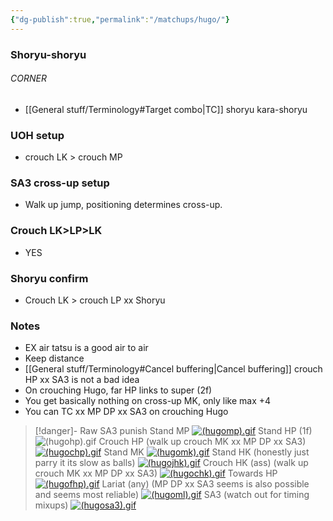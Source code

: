 ```yaml
---
{"dg-publish":true,"permalink":"/matchups/hugo/"}
---
```


### Shoryu-shoryu
###### CORNER
- [[General stuff/Terminology#Target combo\|TC]] shoryu kara-shoryu 
### UOH setup
- crouch LK > crouch MP
### SA3 cross-up setup
- Walk up jump, positioning determines cross-up.
### Crouch LK>LP>LK
- YES
### Shoryu confirm
- Crouch LK > crouch LP xx Shoryu 
### Notes
- EX air tatsu is a good air to air
- Keep distance
- [[General stuff/Terminology#Cancel buffering\|Cancel buffering]] crouch HP xx SA3 is not a bad idea
- On crouching Hugo, far HP links to super (2f)
- You get basically nothing on cross-up MK, only like max +4
- You can TC xx MP DP xx SA3 on crouching Hugo

> [!danger]- Raw SA3 punish
> Stand MP
> [![(hugomp).gif](https://wiki.supercombo.gg/images/0/0c/%28hugomp%29.gif)](https://wiki.supercombo.gg/w/File:(hugomp).gif)
> Stand HP (1f)
> ![(hugohp).gif](https://wiki.supercombo.gg/images/6/69/%28hugohp%29.gif)
> Crouch HP (walk up crouch MK xx MP DP xx SA3)
> [![(hugochp).gif](https://wiki.supercombo.gg/images/7/7d/%28hugochp%29.gif)](https://wiki.supercombo.gg/w/File:(hugochp).gif)
> Stand MK
> [![(hugomk).gif](https://wiki.supercombo.gg/images/7/7b/%28hugomk%29.gif)](https://wiki.supercombo.gg/w/File:(hugomk).gif)
> Stand HK (honestly just parry it its slow as balls)
> [![(hugojhk).gif](https://wiki.supercombo.gg/images/c/cf/%28hugojhk%29.gif)](https://wiki.supercombo.gg/w/File:(hugojhk).gif)
Crouch HK (ass) (walk up crouch MK xx MP DP xx SA3)
[![(hugochk).gif](https://wiki.supercombo.gg/images/0/07/%28hugochk%29.gif)](https://wiki.supercombo.gg/w/File:(hugochk).gif)
Towards HP
[![(hugofhp).gif](https://wiki.supercombo.gg/images/2/20/%28hugofhp%29.gif)](https://wiki.supercombo.gg/w/File:(hugofhp).gif)
Lariat (any) (MP DP xx SA3 seems is also possible and seems most reliable)
[![(hugoml).gif](https://wiki.supercombo.gg/images/f/f6/%28hugoml%29.gif)](https://wiki.supercombo.gg/w/File:(hugoml).gif)
SA3 (watch out for timing mixups)
[![(hugosa3).gif](https://wiki.supercombo.gg/images/7/70/%28hugosa3%29.gif)](https://wiki.supercombo.gg/w/File:(hugosa3).gif)